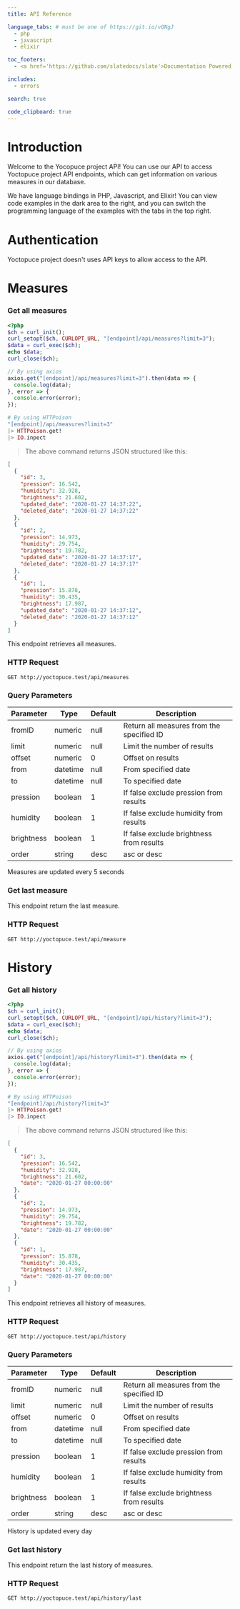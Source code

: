 ```yaml
---
title: API Reference

language_tabs: # must be one of https://git.io/vQNgJ
  - php
  - javascript
  - elixir

toc_footers:
  - <a href='https://github.com/slatedocs/slate'>Documentation Powered by Slate</a>

includes:
  - errors

search: true

code_clipboard: true
---
```


# Introduction

Welcome to the Yocopuce project API! You can use our API to access Yoctopuce project API endpoints, which can get information on various measures in our database.

We have language bindings in PHP, Javascript, and Elixir! You can view code examples in the dark area to the right, and you can switch the programming language of the examples with the tabs in the top right.

# Authentication

Yoctopuce project doesn't uses API keys to allow access to the API.

# Measures

### Get all measures

``` php
<?php
$ch = curl_init(); 
curl_setopt($ch, CURLOPT_URL, "[endpoint]/api/measures?limit=3"); 
$data = curl_exec($ch); 
echo $data;
curl_close($ch);
```

``` javascript
// By using axios
axios.get("[endpoint]/api/measures?limit=3").then(data => {
  console.log(data);
}, error => {
  console.error(error);
});
```

``` elixir
# By using HTTPoison
"[endpoint]/api/measures?limit=3"
|> HTTPoison.get!
|> IO.inpect
```

> The above command returns JSON structured like this:

``` json
[
  {
    "id": 3,
    "pression": 16.542,
    "humidity": 32.928,
    "brightness": 21.602,
    "updated_date": "2020-01-27 14:37:22",
    "deleted_date": "2020-01-27 14:37:22"
  },
  {
    "id": 2,
    "pression": 14.973,
    "humidity": 29.754,
    "brightness": 19.782,
    "updated_date": "2020-01-27 14:37:17",
    "deleted_date": "2020-01-27 14:37:17"
  },
  {
    "id": 1,
    "pression": 15.878,
    "humidity": 30.435,
    "brightness": 17.987,
    "updated_date": "2020-01-27 14:37:12",
    "deleted_date": "2020-01-27 14:37:12"
  }
]
```

This endpoint retrieves all measures.

### HTTP Request

`GET http://yoctopuce.test/api/measures`

### Query Parameters

Parameter | Type | Default | Description
--- | --- | --- | ---
fromID | numeric | null | Return all measures from the specified ID
limit | numeric | null | Limit the number of results
offset | numeric | 0 | Offset on results
from | datetime | null | From specified date
to | datetime | null | To specified date
pression | boolean | 1 | If false exclude pression from results
humidity | boolean | 1 | If false exclude humidity from results
brightness | boolean | 1 | If false exclude brightness from results
order | string | desc | asc or desc

<aside class="notice">
Measures are updated every 5 seconds
</aside>

### Get last measure

This endpoint return the last measure.

### HTTP Request

`GET http://yoctopuce.test/api/measure`

# History

### Get all history

``` php
<?php
$ch = curl_init(); 
curl_setopt($ch, CURLOPT_URL, "[endpoint]/api/history?limit=3"); 
$data = curl_exec($ch); 
echo $data;
curl_close($ch);
```

``` javascript
// By using axios
axios.get("[endpoint]/api/history?limit=3").then(data => {
  console.log(data);
}, error => {
  console.error(error);
});
```

``` elixir
# By using HTTPoison
"[endpoint]/api/history?limit=3"
|> HTTPoison.get!
|> IO.inpect
```

> The above command returns JSON structured like this:

``` json
[
  {
    "id": 3,
    "pression": 16.542,
    "humidity": 32.928,
    "brightness": 21.602,
    "date": "2020-01-27 00:00:00"
  },
  {
    "id": 2,
    "pression": 14.973,
    "humidity": 29.754,
    "brightness": 19.782,
    "date": "2020-01-27 00:00:00"
  },
  {
    "id": 1,
    "pression": 15.878,
    "humidity": 30.435,
    "brightness": 17.987,
    "date": "2020-01-27 00:00:00"
  }
]
```

This endpoint retrieves all history of measures.

### HTTP Request

`GET http://yoctopuce.test/api/history`

### Query Parameters

Parameter | Type | Default | Description
--- | --- | --- | ---
fromID | numeric | null | Return all measures from the specified ID
limit | numeric | null | Limit the number of results
offset | numeric | 0 | Offset on results
from | datetime | null | From specified date
to | datetime | null | To specified date
pression | boolean | 1 | If false exclude pression from results
humidity | boolean | 1 | If false exclude humidity from results
brightness | boolean | 1 | If false exclude brightness from results
order | string | desc | asc or desc

<aside class="notice">
History is updated every day
</aside>

### Get last history

This endpoint return the last history of measures.

### HTTP Request

`GET http://yoctopuce.test/api/history/last`